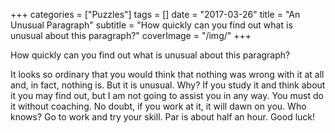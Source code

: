 +++
categories = ["Puzzles"]
tags = []
date = "2017-03-26"
title = "An Unusual Paragraph"
subtitle = "How quickly can you find out what is unusual about this paragraph?"
coverImage = "/img/"
+++

How quickly can you find out what is unusual about this
paragraph?<!--more-->

It looks so ordinary that you would think that
nothing was wrong with it at all and, in fact, nothing is.
But it is unusual. Why? If you study it and think about
it you may find out, but I am not going to assist you in
any way. You must do it without coaching. No doubt, if
you work at it, it will dawn on you. Who knows? Go to
work and try your skill. Par is about half an hour. Good luck!
